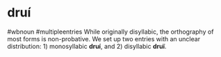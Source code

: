 # druí
#wbnoun
#multipleentries
While originally disyllabic, the orthography of most forms is non-probative. We set up two entries with an unclear distribution: 1) monosyllabic **druí**, and 2) disyllabic **druï**.